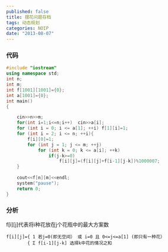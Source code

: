 ```yaml
---
published: false
title: 摆花问题存档
tags: 动态规划
categories: NOIP
date: "2013-08-07"
---
```



### 代码

```c++
#include "iostream"
using namespace std;
int n;
int m;
int f[1001][1001]={0};
int a[1001]={0};
int main()
{

	cin>>n>>m;
	for(int i=1;i<=n;i++)  cin>>a[i];
	for (int i = 0; i <= a[1]; ++i)	f[1][i]=1;
	for (int i = 2; i <= n; ++i){
		f[i][0]=1;
		for (int j = 1; j <= m; ++j)
			for (int k = 0; k <= a[i]; ++k)
				if(j-k>=0)
					f[i][j]=(f[i][j]+f[i-1][j-k])%1000007;
	}
	
	cout<<f[n][m]<<endl;
	system("pause");
	return 0;
}
```

### 分析
f\[i][j]代表将i种花放在j个花瓶中的最大方案数

	f[i][j]={ 1 若j=0(即无空间） 或 i=0 且 0<=j<=a[1] (即只有一种花）  
    	    { Σ f[i-1][j-k] 选择k中花的情况之和